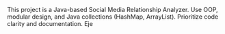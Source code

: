 <!-- Use this file to provide workspace-specific custom instructions to Copilot. For more details, visit https://code.visualstudio.com/docs/copilot/copilot-customization#_use-a-githubcopilotinstructionsmd-file -->

This project is a Java-based Social 
Media Relationship Analyzer. Use OOP, 
modular design, and Java collections 
(HashMap, ArrayList). Prioritize code 
clarity and documentation.
Eje